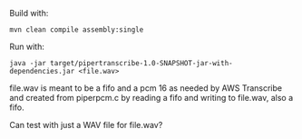 Build with:<p>
`mvn clean compile assembly:single`

Run with:<p>
`java -jar target/pipertranscribe-1.0-SNAPSHOT-jar-with-dependencies.jar <file.wav>`<p>
file.wav is meant to be a fifo and a pcm 16 as needed by AWS Transcribe 
and created from piperpcm.c by reading a fifo
and writing to file.wav, also a fifo.

Can test with just a WAV file for file.wav?
